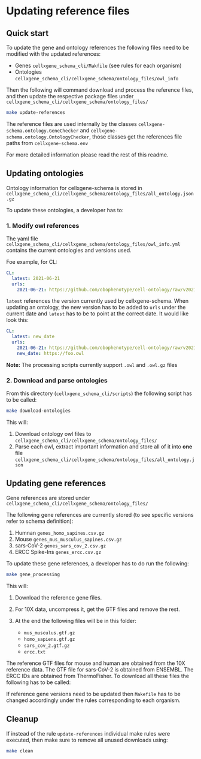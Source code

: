 # Updating reference files

## Quick start 
To update the gene and ontology references the following files need to be modified with the updated references:

- Genes `cellxgene_schema_cli/Makfile` (see rules for each organism)
- Ontologies `cellxgene_schema_cli/cellxgene_schema/ontology_files/owl_info` 

Then the following will command download and process the reference files, and then update the respective package files under `cellxgene_schema_cli/cellxgene_schema/ontology_files/`

```bash
make update-references
```

The reference files are used internally by the classes `cellxgene-schema.ontology.GeneChecker` and 
`cellxgene-schema.ontology.OntologyChecker`, those classes get the references file paths from `cellxgene-schema.env`

For more detailed information please read the rest of this readme.

## Updating ontologies

Ontology information for cellxgene-schema is  stored in `cellxgene_schema_cli/cellxgene_schema/ontology_files/all_ontology.json.gz` 

To update these ontologies, a developer has to:

### 1. Modify owl references

The yaml file `cellxgene_schema_cli/cellxgene_schema/ontology_files/owl_info.yml` contains the current ontologies and versions used.

Foe example, for CL:

```yaml
CL:
  latest: 2021-06-21
  urls:
    2021-06-21: https://github.com/obophenotype/cell-ontology/raw/v2021-06-21/cl.owl
```

`latest` references the version currently used by cellxgene-schema. When updating an ontology, the new version has to 
be added to `urls` under the current date and `latest` has to be to point at the correct date. It would like look this:

```yaml
CL:
  latest: new_date
  urls:
    2021-06-21: https://github.com/obophenotype/cell-ontology/raw/v2021-06-21/cl.owl
    new_date: https://foo.owl
```

**Note:** The processing scripts currently support `.owl` and `.owl.gz` files

### 2. Download and parse ontologies

From this directory (`cellxgene_schema_cli/scripts`) the following script has to be called:

```bash
make download-ontologies
```

This will:

1. Download ontology owl files to `cellxgene_schema_cli/cellxgene_schema/ontology_files/`
2. Parse each owl, extract important information and store all of it into **one** file `cellxgene_schema_cli/cellxgene_schema/ontology_files/all_ontology.json`

## Updating gene references

Gene references are stored under  `cellxgene_schema_cli/cellxgene_schema/ontology_files/`

The following gene references are currently stored (to see specific versions refer to schema definition):

1. Humnan `genes_homo_sapines.csv.gz`
2. Mouse `genes_mus_musculus_sapines.csv.gz`
3. sars‑CoV‑2 `genes_sars_cov_2.csv.gz`
4. ERCC Spike-Ins `genes_ercc.csv.gz`

To update these gene references, a developer has to do run the following:

```bash
make gene_processing
```

This will:

1. Download the reference gene files.
2. For 10X data, uncompress it, get the GTF files and remove the rest.
3. At the end the following files will be in this folder:

    - `mus_musculus.gtf.gz`
    - `homo_sapiens.gtf.gz`
    - `sars_cov_2.gtf.gz`
    - `ercc.txt`

The reference GTF files for mouse and human are obtained from the 10X reference data. The GTF file for sars‑CoV‑2 is obtained from ENSEMBL. The ERCC IDs are obtained from ThermoFisher.
To download all these files the following has to be called:

If reference gene versions need to be updated then `Makefile` has to be changed accordingly under the rules corresponding to each organism.

## Cleanup

If  instead of the rule `update-references` individual make rules were executed, then make sure to remove all unused downloads using:
```bash
make clean
```
